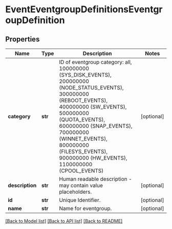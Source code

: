 # EventEventgroupDefinitionsEventgroupDefinition

## Properties
Name | Type | Description | Notes
------------ | ------------- | ------------- | -------------
**category** | **str** | ID of eventgroup category: all, 100000000 (SYS_DISK_EVENTS), 200000000 (NODE_STATUS_EVENTS), 300000000 (REBOOT_EVENTS), 400000000 (SW_EVENTS), 500000000 (QUOTA_EVENTS), 600000000 (SNAP_EVENTS), 700000000 (WINNET_EVENTS), 800000000 (FILESYS_EVENTS), 900000000 (HW_EVENTS), 1100000000 (CPOOL_EVENTS) | [optional] 
**description** | **str** | Human readable description - may contain value placeholders. | [optional] 
**id** | **str** | Unique Identifier. | [optional] 
**name** | **str** | Name for eventgroup. | [optional] 

[[Back to Model list]](../README.md#documentation-for-models) [[Back to API list]](../README.md#documentation-for-api-endpoints) [[Back to README]](../README.md)


